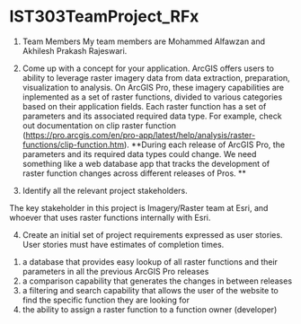 # IST303TeamProject_RFx
1. Team Members
  My team members are Mohammed Alfawzan and Akhilesh Prakash Rajeswari.

2. Come up with a concept for your application.
  ArcGIS offers users to ability to leverage raster imagery data from data extraction, preparation, visualization to analysis. On ArcGIS Pro, these imagery capabilities are inplemented as a set of raster functions, divided to various categories based on their application fields. Each raster function has a set of parameters and its associated required data type.
  For example, check out documentation on clip raster function (https://pro.arcgis.com/en/pro-app/latest/help/analysis/raster-functions/clip-function.htm). 
  **During each release of ArcGIS Pro, the parameters and its required data types could change. We need something like a web database app that tracks the development of raster function changes across different releases of Pros. **
   
3. Identify all the relevant project stakeholders.

  The key stakeholder in this project is Imagery/Raster team at Esri, and whoever that uses raster functions internally with Esri.

4. Create an initial set of project requirements expressed as user stories. User stories must have estimates of completion times.

  1) a database that provides easy lookup of all raster functions and their parameters in all the previous ArcGIS Pro releases
  2) a comparison capability that generates the changes in between releases
  3) a filtering and search capability that allows the user of the website to find the specific function they are looking for
  4) the ability to assign a raster function to a function owner (developer)
   

